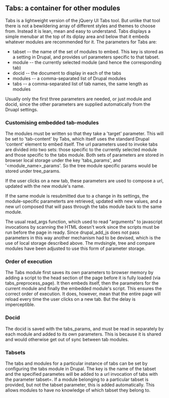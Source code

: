 ## Tabs: a container for other modules
Tabs is a lightweight version of the jQuery UI Tabs tool. But unlike 
that tool there is not a bewildering array of different styles and 
themes to choose from. Instead it is lean, mean and easy to understand. 
Tabs displays a simple menubar at the top of its diplay area and below 
that it embeds whatever modules are recommended for it. The parameters for 
Tabs are:

* tabset -- the name of the set of modules to embed. This key is stored as a 
setting in Drupal, and provides url parameters specific to that tabset. 
* module -- the currently selected module (and hence the corresponding tab)
* docid -- the document to display in each of the tabs
* modules -- a comma-separated list of Drupal modules 
* tabs -- a comma-separated list of tab names, the same length as modules 

Usually only the first three parameters are needed, or just module and 
docid, since the other parameters are supplied automatically from the 
Druapl settings.

### Customising embedded tab-modules
The modules must be written so that they take a 'target' parameter. This 
will be set to 'tab-content' by Tabs, which itself uses the standard 
Drupal 'content' element to embed itself. The url parameters used to 
invoke tabs are divided into two sets: those specific to the currently 
selected module and those specific to the tabs module. Both sets of 
parameters are stored in browser local storage under the key 
'tabs_params', and '<module_name>_params'. So the tree module specific 
params would be stored under tree_params. 

If the user clicks on a new 
tab, these parameters are used to compose a url, updated with the new 
module's name.

If the same module is resubmitted due to a change in its settings, the 
module-specific parameterts are retrieved, updated with new values, and 
a new url composed that will pass through the tabs module back to the 
same module.

The usual read_args function, which used to read "arguments" to 
javascript invocations by scanning the HTML doesn't work since the 
scripts must be run before the page in ready. Since drupal_add_js does 
not pass parameters in this way another mechanism had to be devised, 
which is the use of local storage described above. The mvdsingle, tree 
and compare modules have been adjusted to use this form of parameter 
storage.

### Order of execution
The Tabs module first saves its own parameters to browser memory by adding a 
script to the head section of the page before it is fully loaded (via 
tabs_preprocess_page). It then embeds itself, then the parameters for the 
current module and finally the embedded module's script. This ensures the 
correct order of execution. It does, however, mean that the entire page will 
reload every time the user clicks on a new tab. But the delay is 
imperceptible.

### Docid
The docid is saved with the tabs_params, and must be read in separately by 
each module and added to its own parameters. This is because it is shared and
would otherwise get out of sync between tab modules.

### Tabsets
The tabs and modules for a particular instance of tabs can be set by 
configuring the tabs module in Drupal. The key is the name of the tabset 
and the specified parametes will be added to a url invocation of tabs 
with the parameter tabset=<key>. If a module belonging to a particular 
tabset is provided, but not the tabset parameter, this is added 
automatically. This allows modules to have no knowledge of which tabset 
they belong to.
